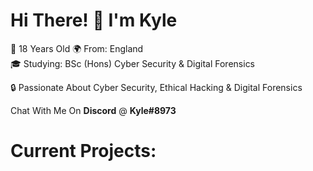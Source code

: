 # Hi There! 👋 I'm Kyle

🎉 18 Years Old
🌍 From: England  
🎓 Studying: BSc (Hons) Cyber Security & Digital Forensics

🔒 Passionate About Cyber Security, Ethical Hacking & Digital Forensics

Chat With Me On **Discord** @ **Kyle#8973**
<br>
# Current Projects:

